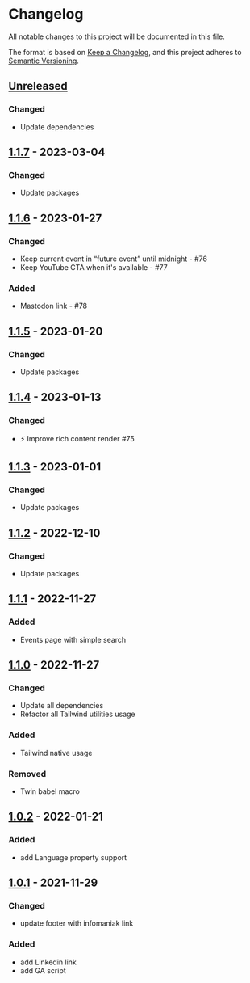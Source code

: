 # Changelog
All notable changes to this project will be documented in this file.

The format is based on [Keep a Changelog](https://keepachangelog.com/en/1.0.0/),
and this project adheres to [Semantic Versioning](https://semver.org/spec/v2.0.0.html).

## [Unreleased]
### Changed
- Update dependencies

## [1.1.7] - 2023-03-04
### Changed
- Update packages

## [1.1.6] - 2023-01-27
### Changed
- Keep current event in “future event” until midnight - #76
- Keep YouTube CTA when it's available - #77

### Added
- Mastodon link - #78

## [1.1.5] - 2023-01-20
### Changed
- Update packages

## [1.1.4] - 2023-01-13
### Changed
- ⚡ Improve rich content render #75

## [1.1.3] - 2023-01-01
### Changed
- Update packages

## [1.1.2] - 2022-12-10
### Changed
- Update packages

## [1.1.1] - 2022-11-27
### Added
- Events page with simple search

## [1.1.0] - 2022-11-27
### Changed
- Update all dependencies
- Refactor all Tailwind utilities usage

### Added
- Tailwind native usage

### Removed
- Twin babel macro

## [1.0.2] - 2022-01-21
### Added
- add Language property support

## [1.0.1] - 2021-11-29
### Changed
- update footer with infomaniak link

### Added
- add Linkedin link
- add GA script

[Unreleased]: https://github.com/webmardi/webmardi.ch/compare/v1.1.7...HEAD
[1.1.7]: https://github.com/webmardi/webmardi.ch/compare/v1.1.6...v1.1.7
[1.1.6]: https://github.com/webmardi/webmardi.ch/compare/v1.1.5...v1.1.6
[1.1.5]: https://github.com/webmardi/webmardi.ch/compare/v1.1.4...v1.1.5
[1.1.4]: https://github.com/webmardi/webmardi.ch/compare/v1.1.3...v1.1.4
[1.1.3]: https://github.com/webmardi/webmardi.ch/compare/v1.1.2...v1.1.3
[1.1.2]: https://github.com/webmardi/webmardi.ch/compare/v1.1.1...v1.1.2
[1.1.1]: https://github.com/webmardi/webmardi.ch/compare/v1.1.0...v1.1.1
[1.1.0]: https://github.com/webmardi/webmardi.ch/compare/v1.0.2...v1.1.0
[1.0.2]: https://github.com/webmardi/webmardi.ch/compare/v1.0.1...v1.0.2
[1.0.1]: https://github.com/webmardi/webmardi.ch/releases/tags/v1.0.1
